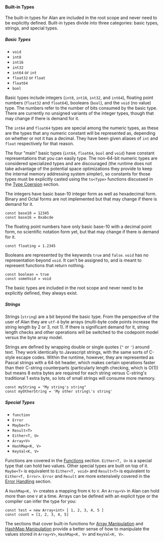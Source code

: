 #### Built-in Types

The built-in types for Alan are included in the root scope and never need to be explicitly defined. Built-in types divide into three categories: basic types, strings, and special types.

##### Basic Types

* `void`
* `int8`
* `int16`
* `int32`
* `int64` or `int`
* `float32` or `float`
* `float64`
* `bool`

Basic types include integers (`int8`, `int16`, `int32`, and `int64`), floating point numbers (`float32` and `float64`), booleans (`bool`), and the `void` (no value) type. The numbers refer to the number of bits consumed by the basic type. There are currently no unsigned variants of the integer types, though that may change if there is demand for it.

The `int64` and `float64` types are special among the numeric types, as these are the types that any numeric constant will be represented as, depending on whether or not it has a decimal. They have been given aliases of `int` and `float` respectively for that reason.

The four "main" basic types (`int64`, `float64`, `bool` and `void`) have constant representations that you can easily type. The non-64-bit numeric types are considered specialized types and are discouraged (the runtime does not take advantage of the potential space optimizations they provide to keep the internal memory addressing system simpler), so constants for those types must be explicitly casted using the `to<Type>` functions discussed in the [Type Coersion](./type_coersion.md) section.

The integers have basic base-10 integer form as well as hexadecimal form. Binary and Octal forms are not implemented but that may change if there is demand for it.

```alan
const base10 = 12345
const base16 = 0xabcde
```

The floating point numbers have only basic base-10 with a decimal point form, no scientific notation form yet, but that may change if there is demand for it.

```alan
const floating = 1.2345
```

Booleans are represented by the keywords `true` and `false`. `void` has no representation beyond `void`. It can't be assigned to, and is meant to represent functions that return nothing.

```alan
const boolean = true
const someVoid = void
```

The basic types are included in the root scope and never need to be explicitly defined, they always exist.

##### Strings

Strings (`string`) are a bit beyond the basic type. From the perspective of the user of Alan they are `utf-8` byte arrays (multi-byte code points increase the string length by 2 or 3, not 1). If there is significant demand for it, string length checks and other operations will be switched to the codepoint model versus the byte array model.

Strings are defined by wrapping double or single quotes (`"` or `'`) around text. They work identically to Javascript strings, with the same sorts of C-style escape codes. Within the runtime, however, they are represented as Pascal strings with a 64-bit header, which makes certain operations faster than their C-string counterparts (particularly length checking, which is O(1)) but means 8 extra bytes are required for each string versus C-string's traditional 1 extra byte, so lots of small strings will consume more memory.

```alan
const myString = "My string's string"
const myOtherString = 'My other string\'s string'
```

##### Special Types

* `function`
* `Error`
* `Maybe<T>`
* `Result<T>`
* `Either<T, U>`
* `Array<V>`
* `HashMap<K, V>`
* `KeyVal<K, V>`

Functions are covered in the [Functions](./functions.md) section. `Either<T, U>` is a special type that can hold two values. Other special types are built on top of it. `Maybe<T>` is equivalent to `Either<T, void>` and `Result<T>` is equivalent to `Either<T, Error>`. `Error` and `Result` are more extensively covered in the [Error Handling](../error_handling.md) section.

A `HashMap<K, V>` creates a mapping from `K` to `V`. An `Array<V>` in Alan can hold more than one `V` at a time. Arrays can be defined with an explicit type or the compiler can infer the type for you:

```alan
const test = new Array<int> [ 1, 2, 3, 4, 5 ]
const count = [1, 2, 3, 4, 5]
```

The sections that cover built-in functions for [Array Manipulation](./array_api.md) and [HashMap Manipulation](./hashmap_api.md) provide a better sense of how to manipulate the values stored in `Array<V>`, `HashMap<K, V>` and `KeyVal<K, V>`.
